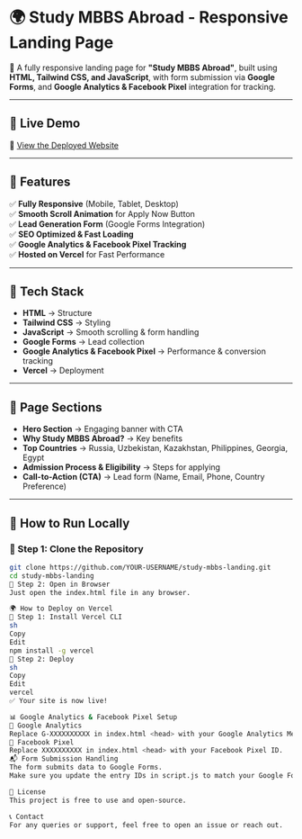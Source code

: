 # 🌍 Study MBBS Abroad - Responsive Landing Page  

🚀 A fully responsive landing page for **"Study MBBS Abroad"**, built using **HTML, Tailwind CSS, and JavaScript**, with form submission via **Google Forms**, and **Google Analytics & Facebook Pixel** integration for tracking.

---

## 📌 Live Demo  
🔗 [View the Deployed Website](https://study-mbbs.vercel.app)  

---

## 🌟 Features  
✅ **Fully Responsive** (Mobile, Tablet, Desktop)  
✅ **Smooth Scroll Animation** for Apply Now Button  
✅ **Lead Generation Form** (Google Forms Integration)  
✅ **SEO Optimized & Fast Loading**  
✅ **Google Analytics & Facebook Pixel Tracking**  
✅ **Hosted on Vercel** for Fast Performance  

---

## 📂 Tech Stack  
- **HTML** → Structure  
- **Tailwind CSS** → Styling  
- **JavaScript** → Smooth scrolling & form handling  
- **Google Forms** → Lead collection  
- **Google Analytics & Facebook Pixel** → Performance & conversion tracking  
- **Vercel** → Deployment  

---

## 📑 Page Sections  
- **Hero Section** → Engaging banner with CTA  
- **Why Study MBBS Abroad?** → Key benefits  
- **Top Countries** → Russia, Uzbekistan, Kazakhstan, Philippines, Georgia, Egypt  
- **Admission Process & Eligibility** → Steps for applying  
- **Call-to-Action (CTA)** → Lead form (Name, Email, Phone, Country Preference)  

---

## 🚀 How to Run Locally  

### 🔹 Step 1: Clone the Repository  
```sh
git clone https://github.com/YOUR-USERNAME/study-mbbs-landing.git
cd study-mbbs-landing
🔹 Step 2: Open in Browser
Just open the index.html file in any browser.

🌍 How to Deploy on Vercel
🔹 Step 1: Install Vercel CLI
sh
Copy
Edit
npm install -g vercel
🔹 Step 2: Deploy
sh
Copy
Edit
vercel
✅ Your site is now live!

📊 Google Analytics & Facebook Pixel Setup
🔹 Google Analytics
Replace G-XXXXXXXXXX in index.html <head> with your Google Analytics Measurement ID.
🔹 Facebook Pixel
Replace XXXXXXXXXX in index.html <head> with your Facebook Pixel ID.
📬 Form Submission Handling
The form submits data to Google Forms.
Make sure you update the entry IDs in script.js to match your Google Form fields.

📜 License
This project is free to use and open-source.

📞 Contact
For any queries or support, feel free to open an issue or reach out.
